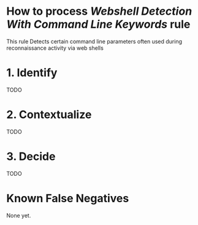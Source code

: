# How to process *Webshell Detection With Command Line Keywords* rule
This rule Detects certain command line parameters often used during reconnaissance activity via web shells

# 1. Identify
TODO

# 2. Contextualize
TODO

# 3. Decide
TODO

# Known False Negatives
None yet.
